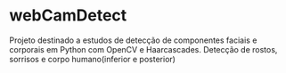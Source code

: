 # webCamDetect
Projeto destinado a estudos de detecção de componentes faciais e corporais em Python com OpenCV e Haarcascades.
Detecção de rostos, sorrisos e corpo humano(inferior e posterior)
